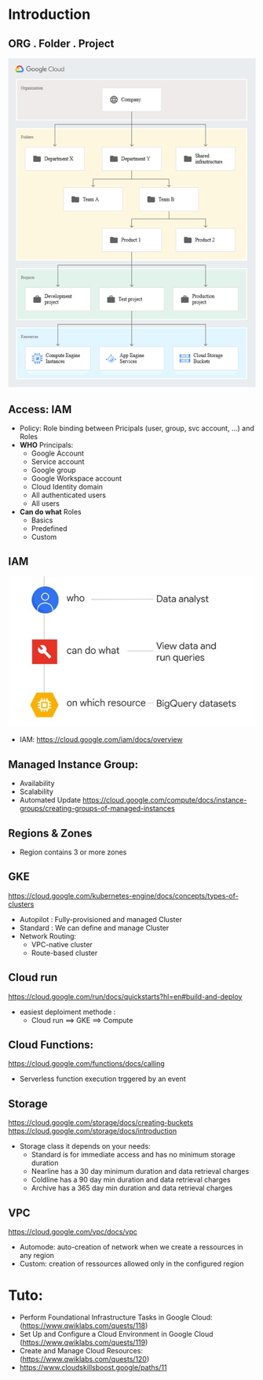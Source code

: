 # Introduction
## ORG . Folder . Project
  
![Global Archi](img/umacui39.jpg)

## Access: IAM
  * Policy: Role binding between Pricipals (user, group, svc account, ...) and Roles
  * **WHO** Principals:
    * Google Account
    * Service account
    * Google group
    * Google Workspace account
    * Cloud Identity domain
    * All authenticated users
    * All users
  * **Can do what** Roles
    * Basics
    * Predefined
    * Custom 

## IAM
![IAM](img/Capture%20d%E2%80%99%C3%A9cran%202022-11-22%20224026.jpg)
* IAM: https://cloud.google.com/iam/docs/overview

## Managed Instance Group: 
  * Availability
  * Scalability 
  * Automated Update
https://cloud.google.com/compute/docs/instance-groups/creating-groups-of-managed-instances 

## Regions & Zones
* Region contains 3 or more zones

## GKE
https://cloud.google.com/kubernetes-engine/docs/concepts/types-of-clusters
* Autopilot : Fully-provisioned and managed Cluster
* Standard : We can define and manage Cluster
* Network Routing: 
  * VPC-native cluster
  * Route-based cluster

## Cloud run
https://cloud.google.com/run/docs/quickstarts?hl=en#build-and-deploy
* easiest deploiment methode :
  * Cloud run ==> GKE ==> Compute

## Cloud Functions:
https://cloud.google.com/functions/docs/calling 
* Serverless function execution trggered by an event

## Storage
https://cloud.google.com/storage/docs/creating-buckets
https://cloud.google.com/storage/docs/introduction
* Storage class it depends on your needs:
  * Standard is for immediate access and has no minimum storage duration
  * Nearline has a 30 day minimum duration and data retrieval charges
  * Coldline has a 90 day min duration and data retrieval charges
  * Archive has a 365 day min duration and data retrieval charges

## VPC 
https://cloud.google.com/vpc/docs/vpc
* Automode: auto-creation of network when we create a ressources in any region
* Custom: creation of ressources allowed only in the configured region

# Tuto:
* Perform Foundational Infrastructure Tasks in Google Cloud: (https://www.qwiklabs.com/quests/118)
* Set Up and Configure a Cloud Environment in Google Cloud
(https://www.qwiklabs.com/quests/119)
* Create and Manage Cloud Resources: (https://www.qwiklabs.com/quests/120)
* https://www.cloudskillsboost.google/paths/11
